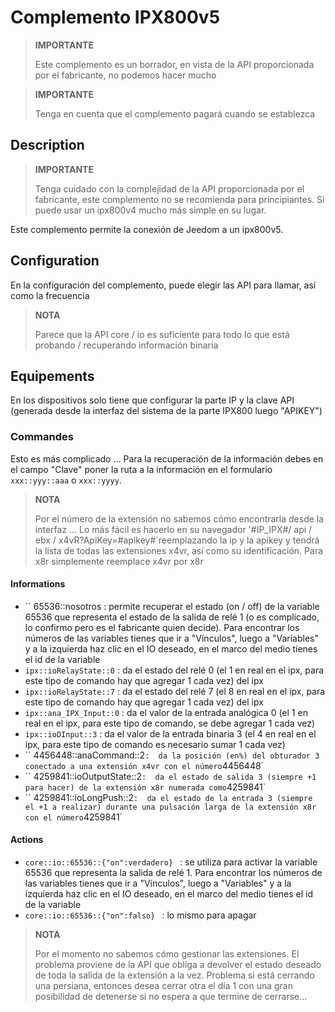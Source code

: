 # Complemento IPX800v5

>**IMPORTANTE**
>
> Este complemento es un borrador, en vista de la API proporcionada por el fabricante, no podemos hacer mucho

>**IMPORTANTE**
>
> Tenga en cuenta que el complemento pagará cuando se establezca

## Description

>**IMPORTANTE**
>
> Tenga cuidado con la complejidad de la API proporcionada por el fabricante, este complemento no se recomienda para principiantes. Si puede usar un ipx800v4 mucho más simple en su lugar.

Este complemento permite la conexión de Jeedom a un ipx800v5.

## Configuration

En la configuración del complemento, puede elegir las API para llamar, así como la frecuencia

>**NOTA**
>
> Parece que la API core / io es suficiente para todo lo que está probando / recuperando información binaria

## Equipements

En los dispositivos solo tiene que configurar la parte IP y la clave API (generada desde la interfaz del sistema de la parte IPX800 luego "APIKEY")

### Commandes

Esto es más complicado ... Para la recuperación de la información debes en el campo "Clave" poner la ruta a la información en el formulario `xxx::yyy::aaa` o `xxx::yyyy`.

>**NOTA**
>
>Por el número de la extensión no sabemos cómo encontrarla desde la interfaz ... Lo más fácil es hacerlo en su navegador '#IP_IPX#/ api / ebx / x4vR?ApiKey=#apikey#`reemplazando la ip y la apikey y tendrá la lista de todas las extensiones x4vr, así como su identificación. Para x8r simplemente reemplace x4vr por x8r 

#### Informations

- `` 65536::nosotros : permite recuperar el estado (on / off) de la variable 65536 que representa el estado de la salida de relé 1 (o es complicado, lo confirmo pero es el fabricante quien decide). Para encontrar los números de las variables tienes que ir a "Vínculos", luego a "Variables" y a la izquierda haz clic en el IO deseado, en el marco del medio tienes el id de la variable
- `ipx::ioRelayState::0` : da el estado del relé 0 (el 1 en real en el ipx, para este tipo de comando hay que agregar 1 cada vez) del ipx
- `ipx::ioRelayState::7` : da el estado del relé 7 (el 8 en real en el ipx, para este tipo de comando hay que agregar 1 cada vez) del ipx
- `ipx::ana_IPX_Input::0` : da el valor de la entrada analógica 0 (el 1 en real en el ipx, para este tipo de comando, se debe agregar 1 cada vez)
- `ipx::ioDInput::3` : da el valor de la entrada binaria 3 (el 4 en real en el ipx, para este tipo de comando es necesario sumar 1 cada vez)
- `` 4456448::anaCommand::2` :  da la posición (en%) del obturador 3 conectado a una extensión x4vr con el número `4456448`
- `` 4259841::ioOutputState::2` :  da el estado de salida 3 (siempre +1 para hacer) de la extensión x8r numerada como `4259841`
- `` 4259841::ioLongPush::2` :  da el estado de la entrada 3 (siempre el +1 a realizar) durante una pulsación larga de la extensión x8r con el número `4259841`

#### Actions

- `core::io::65536::{"on":verdadero} ` : se utiliza para activar la variable 65536 que representa la salida de relé 1. Para encontrar los números de las variables tienes que ir a "Vínculos", luego a "Variables" y a la izquierda haz clic en el IO deseado, en el marco del medio tienes el id de la variable
- `core::io::65536::{"on":falso} ` : lo mismo para apagar

>**NOTA**
>
>Por el momento no sabemos cómo gestionar las extensiones. El problema proviene de la API que obliga a devolver el estado deseado de toda la salida de la extensión a la vez. Problema si está cerrando una persiana, entonces desea cerrar otra el día 1 con una gran posibilidad de detenerse si no espera a que termine de cerrarse... 
